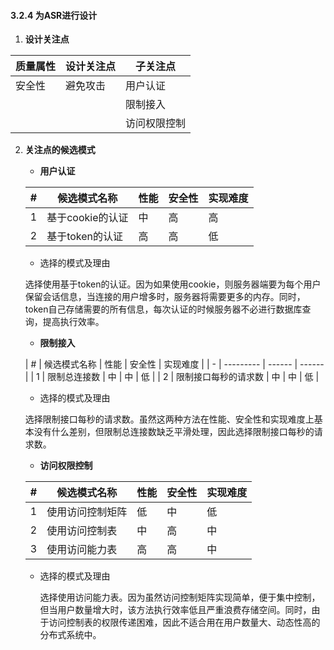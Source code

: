 #### 3.2.4 为ASR进行设计

1. **设计关注点**

| 质量属性 | 设计关注点 | 子关注点 |
| ------ | --------- | ------ |
| 安全性  | 避免攻击  | 用户认证 |
|        |           | 限制接入 |
|        |           | 访问权限控制 |

2. **关注点的候选模式**

   - **用户认证**

    | # |   候选模式名称   | 性能 | 安全性 | 实现难度 |
    | - | --------------- | --- | ------ | ------- |
    | 1 | 基于cookie的认证 | 中 | 高 | 高 |
    | 2 | 基于token的认证  | 高 | 高 | 低 |

     - 选择的模式及理由

      选择使用基于token的认证。因为如果使用cookie，则服务器端要为每个用户保留会话信息，当连接的用户增多时，服务器将需要更多的内存。同时，token自己存储需要的所有信息，每次认证的时候服务器不必进行数据库查询，提高执行效率。
       
   - **限制接入**

    | # | 候选模式名称 | 性能 | 安全性 | 实现难度 |
    | - | --------- | ------ | ------ |
    | 1 | 限制总连接数 | 中 | 中 | 低 |
    | 2 | 限制接口每秒的请求数 | 中 | 中 | 低 |

     - 选择的模式及理由
      
      选择限制接口每秒的请求数。虽然这两种方法在性能、安全性和实现难度上基本没有什么差别，但限制总连接数缺乏平滑处理，因此选择限制接口每秒的请求数。

   - **访问权限控制**

    | # | 候选模式名称 | 性能 | 安全性 | 实现难度 |
    | - | ----------- | ---- | ----- | ------- |
    | 1 | 使用访问控制矩阵 | 低 | 中 | 低 |
    | 2 | 使用访问控制表   | 中 | 高 | 中 |
    | 3 | 使用访问能力表   | 高 | 高 | 中 |

     - 选择的模式及理由
       
       选择使用访问能力表。因为虽然访问控制矩阵实现简单，便于集中控制，但当用户数量增大时，该方法执行效率低且严重浪费存储空间。同时，由于访问控制表的权限传递困难，因此不适合用在用户数量大、动态性高的分布式系统中。